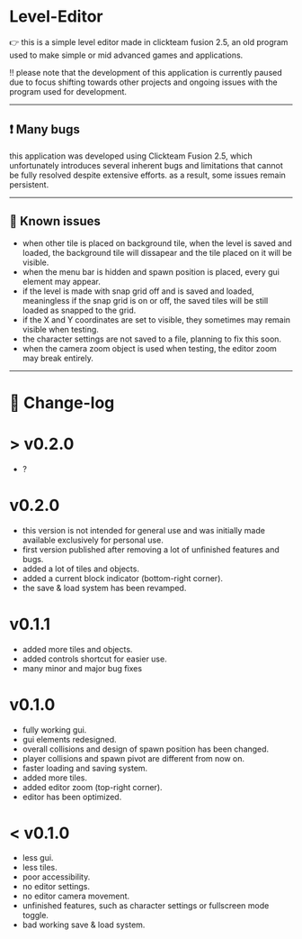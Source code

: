 # Level-Editor

👉 this is a simple level editor made in clickteam fusion 2.5, an old program used to make simple or mid advanced games and applications.

‼️ please note that the development of this application is currently paused due to focus shifting towards other projects and ongoing issues with the program used for development.

---

## ❗ Many bugs

this application was developed using Clickteam Fusion 2.5, which unfortunately introduces several inherent bugs and limitations that cannot be fully resolved despite extensive efforts. as a result, some issues remain persistent.

---

## 💢 Known issues

- when other tile is placed on background tile, when the level is saved and loaded, the background tile will dissapear and the tile placed on it will be visible.
- when the menu bar is hidden and spawn position is placed, every gui element may appear.
- if the level is made with snap grid off and is saved and loaded, meaningless if the snap grid is on or off, the saved tiles will be still loaded as snapped to the grid.
- if the X and Y coordinates are set to visible, they sometimes may remain visible when testing.
- the character settings are not saved to a file, planning to fix this soon.
- when the camera zoom object is used when testing, the editor zoom may break entirely.

---

# 📜 Change-log

# > v0.2.0
- ?

# v0.2.0
- this version is not intended for general use and was initially made available exclusively for personal use.
- first version published after removing a lot of unfinished features and bugs.
- added a lot of tiles and objects.
- added a current block indicator (bottom-right corner).
- the save & load system has been revamped.

# v0.1.1
- added more tiles and objects.
- added controls shortcut for easier use.
- many minor and major bug fixes

# v0.1.0
- fully working gui.
- gui elements redesigned.
- overall collisions and design of spawn position has been changed.
- player collisions and spawn pivot are different from now on.
- faster loading and saving system.
- added more tiles.
- added editor zoom (top-right corner).
- editor has been optimized.

# < v0.1.0
- less gui.
- less tiles.
- poor accessibility.
- no editor settings.
- no editor camera movement.
- unfinished features, such as character settings or fullscreen mode toggle.
- bad working save & load system.
